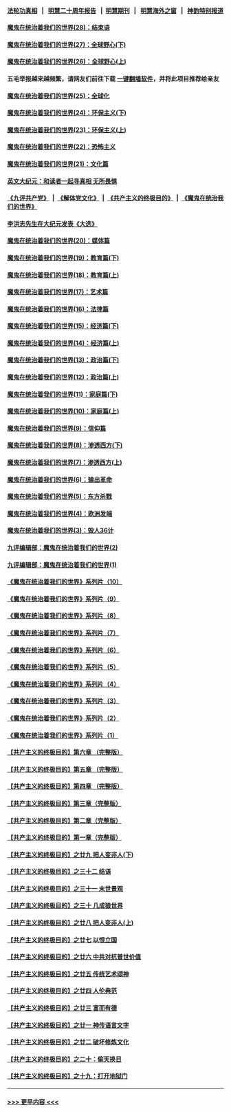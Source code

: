 #### [法轮功真相](https://github.com/gfw-breaker/truth/blob/master/README.md?t=0) &nbsp;&nbsp;|&nbsp;&nbsp; [明慧二十周年报告](https://github.com/gfw-breaker/mh-reports/blob/master/README.md?t=0) &nbsp;&nbsp;|&nbsp;&nbsp;[明慧期刊](https://github.com/gfw-breaker/mh-qikan) &nbsp;&nbsp;|&nbsp;&nbsp; [明慧海外之窗](https://github.com/gfw-breaker/mh-news/blob/master/README.md?t=0) &nbsp;&nbsp;|&nbsp;&nbsp; [神韵特别报道](https://github.com/gfw-breaker/mh-news/blob/master/shenyun.md?t=0)
#### [魔鬼在统治着我们的世界(28)：结束语](../pages/nsc422/n10936246.md?t=06100551) 
#### [魔鬼在统治着我们的世界(27)：全球野心(下)](../pages/nsc422/n10928319.md?t=06100551) 
#### [魔鬼在统治着我们的世界(26)：全球野心(上)](../pages/nsc422/n10900318.md?t=06100551) 
#### 五毛举报越来越频繁，请网友们前往下载 [一键翻墙软件](https://github.com/gfw-breaker/ssr-accounts)，并将此项目推荐给亲友
#### [魔鬼在统治着我们的世界(25)：全球化](../pages/nsc422/n10788205.md?t=06100551) 
#### [魔鬼在统治着我们的世界(24)：环保主义(下)](../pages/nsc422/n10695307.md?t=06100551) 
#### [魔鬼在统治着我们的世界(23)：环保主义(上)](../pages/nsc422/n10688613.md?t=06100551) 
#### [魔鬼在统治着我们的世界(22)：恐怖主义](../pages/nsc422/n10614727.md?t=06100551) 
#### [魔鬼在统治着我们的世界(21)：文化篇](../pages/nsc422/n10597706.md?t=06100551) 
#### [英文大纪元：和读者一起寻真相 无所畏惧](../pages/nsc422/n12542027.md?t=06100551) 
#### [《九评共产党》](https://github.com/begood0513/9ping.md/blob/master/README.md) &nbsp;|&nbsp; [《解体党文化》](../../../../jtdwh.md/blob/master/README.md)  &nbsp;|&nbsp; [《共产主义的终极目的》](../../../../gczydzjmd.md/blob/master/README.md) &nbsp;|&nbsp; [《魔鬼在统治我们的世界》](../../../../mgztzwmdsj.md/blob/master/README.md) 
#### [李洪志先生在大纪元发表《大选》](../pages/nsc422/n12534746.md?t=06100551) 
#### [魔鬼在统治着我们的世界(20)：媒体篇](../pages/nsc422/n10586579.md?t=06100551) 
#### [魔鬼在统治着我们的世界(19)：教育篇(下)](../pages/nsc422/n10564808.md?t=06100551) 
#### [魔鬼在统治着我们的世界(18)：教育篇(上)](../pages/nsc422/n10526970.md?t=06100551) 
#### [魔鬼在统治着我们的世界(17)：艺术篇](../pages/nsc422/n10499093.md?t=06100551) 
#### [魔鬼在统治着我们的世界(16)：法律篇](../pages/nsc422/n10485969.md?t=06100551) 
#### [魔鬼在统治着我们的世界(15)：经济篇(下)](../pages/nsc422/n10469975.md?t=06100551) 
#### [魔鬼在统治着我们的世界(14)：经济篇(上)](../pages/nsc422/n10457370.md?t=06100551) 
#### [魔鬼在统治着我们的世界(13)：政治篇(下)](../pages/nsc422/n10448270.md?t=06100551) 
#### [魔鬼在统治着我们的世界(12)：政治篇(上)](../pages/nsc422/n10444576.md?t=06100551) 
#### [魔鬼在统治着我们的世界(11)：家庭篇(下)](../pages/nsc422/n10440961.md?t=06100551) 
#### [魔鬼在统治着我们的世界(10)：家庭篇(上)](../pages/nsc422/n10435448.md?t=06100551) 
#### [魔鬼在统治着我们的世界(9)：信仰篇](../pages/nsc422/n10432159.md?t=06100551) 
#### [魔鬼在统治着我们的世界(8)：渗透西方(下)](../pages/nsc422/n10429603.md?t=06100551) 
#### [魔鬼在统治着我们的世界(7)：渗透西方(上)](../pages/nsc422/n10426013.md?t=06100551) 
#### [魔鬼在统治着我们的世界(6)：输出革命](../pages/nsc422/n10421536.md?t=06100551) 
#### [魔鬼在统治着我们的世界(5)：东方杀戮](../pages/nsc422/n10417707.md?t=06100551) 
#### [魔鬼在统治着我们的世界(4)：欧洲发端](../pages/nsc422/n10414890.md?t=06100551) 
#### [魔鬼在统治着我们的世界(3)：毁人36计](../pages/nsc422/n10411583.md?t=06100551) 
#### [九评编辑部：魔鬼在统治着我们的世界(2)](../pages/nsc422/n10410036.md?t=06100551) 
#### [九评编辑部：魔鬼在统治着我们的世界(1)](../pages/nsc422/n10406825.md?t=06100551) 
#### [《魔鬼在统治着我们的世界》系列片（10）](../pages/nsc422/n12292670.md?t=06100551) 
#### [《魔鬼在统治着我们的世界》系列片（9）](../pages/nsc422/n12290859.md?t=06100551) 
#### [《魔鬼在统治着我们的世界》系列片（8）](../pages/nsc422/n12287445.md?t=06100551) 
#### [《魔鬼在统治着我们的世界》系列片（7）](../pages/nsc422/n12283425.md?t=06100551) 
#### [《魔鬼在统治着我们的世界》系列片（6）](../pages/nsc422/n12282314.md?t=06100551) 
#### [《魔鬼在统治着我们的世界》系列片（5）](../pages/nsc422/n12281419.md?t=06100551) 
#### [《魔鬼在统治着我们的世界》系列片（4）](../pages/nsc422/n12274024.md?t=06100551) 
#### [《魔鬼在统治着我们的世界》系列片（3）](../pages/nsc422/n12271322.md?t=06100551) 
#### [《魔鬼在统治着我们的世界》系列片（2）](../pages/nsc422/n12269049.md?t=06100551) 
#### [《魔鬼在统治着我们的世界》系列片（1）](../pages/nsc422/n12267575.md?t=06100551) 
#### [【共产主义的终极目的】第六章 （完整版）](../pages/nsc422/n11428913.md?t=06100551) 
#### [【共产主义的终极目的】第五章 （完整版）](../pages/nsc422/n11428912.md?t=06100551) 
#### [【共产主义的终极目的】第四章 （完整版）](../pages/nsc422/n11428907.md?t=06100551) 
#### [【共产主义的终极目的】第三章（完整版）](../pages/nsc422/n11428848.md?t=06100551) 
#### [【共产主义的终极目的】第二章（完整版）](../pages/nsc422/n11428831.md?t=06100551) 
#### [【共产主义的终极目的】第一章（完整版）](../pages/nsc422/n11417651.md?t=06100551) 
#### [【共产主义的终极目的】之廿九 把人变非人(下)](../pages/nsc422/n11344140.md?t=06100551) 
#### [【共产主义的终极目的】之三十二 结语](../pages/nsc422/n11360535.md?t=06100551) 
#### [【共产主义的终极目的】之三十一 末世景观](../pages/nsc422/n11351129.md?t=06100551) 
#### [【共产主义的终极目的】之三十 几成狼世界](../pages/nsc422/n11348280.md?t=06100551) 
#### [【共产主义的终极目的】之廿八 把人变非人(上)](../pages/nsc422/n11340492.md?t=06100551) 
#### [【共产主义的终极目的】之廿七 以恨立国](../pages/nsc422/n11336944.md?t=06100551) 
#### [【共产主义的终极目的】之廿六 中共对抗普世价值](../pages/nsc422/n11324785.md?t=06100551) 
#### [【共产主义的终极目的】之廿五 传统艺术颂神](../pages/nsc422/n11296396.md?t=06100551) 
#### [【共产主义的终极目的】之廿四 人伦典范](../pages/nsc422/n11296397.md?t=06100551) 
#### [【共产主义的终极目的】之廿三 富而有德](../pages/nsc422/n11283598.md?t=06100551) 
#### [【共产主义的终极目的】之廿一 神传语言文字](../pages/nsc422/n11263265.md?t=06100551) 
#### [【共产主义的终极目的】之廿二 破坏修炼文化](../pages/nsc422/n11245728.md?t=06100551) 
#### [【共产主义的终极目的】之二十：偷天换日](../pages/nsc422/n11238846.md?t=06100551) 
#### [【共产主义的终极目的】之十九：打开地狱门](../pages/nsc422/n11206376.md?t=06100551) 

----
#### [ >>> 更早内容 <<< ](../indexes/nsc422-earlier.md)
